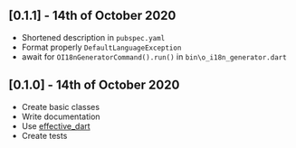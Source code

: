 ## [0.1.1] - 14th of October 2020

- Shortened description in `pubspec.yaml`
- Format properly `DefaultLanguageException`
- await for `OI18nGeneratorCommand().run()` in `bin\o_i18n_generator.dart`

## [0.1.0] - 14th of October 2020

- Create basic classes
- Write documentation
- Use [effective_dart](https://pub.dev/packages/effective_dart)
- Create tests